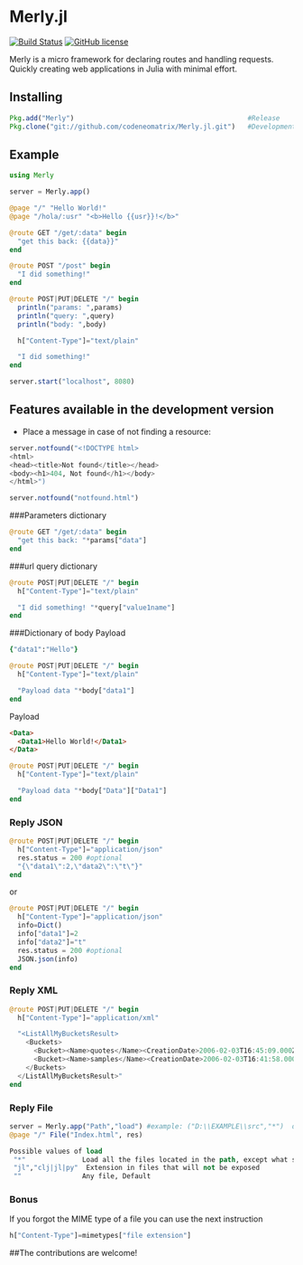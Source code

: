 # Merly.jl

[![Build Status](https://travis-ci.org/codeneomatrix/Merly.jl.svg?branch=master)](https://travis-ci.org/codeneomatrix/Merly.jl)
[![GitHub license](https://img.shields.io/badge/license-MIT-blue.svg)](https://raw.githubusercontent.com/codeneomatrix/Merly.jl/master/LICENSE.md)

Merly is a micro framework for declaring routes and handling requests.
Quickly creating web applications in Julia with minimal effort.

Installing
----------
```julia
Pkg.add("Merly")                                           #Release
Pkg.clone("git://github.com/codeneomatrix/Merly.jl.git")   #Development
```

## Example

```julia
using Merly

server = Merly.app()

@page "/" "Hello World!"
@page "/hola/:usr" "<b>Hello {{usr}}!</b>"

@route GET "/get/:data" begin
  "get this back: {{data}}"
end

@route POST "/post" begin
  "I did something!"
end

@route POST|PUT|DELETE "/" begin
  println("params: ",params)
  println("query: ",query)
  println("body: ",body)

  h["Content-Type"]="text/plain"

  "I did something!"
end

server.start("localhost", 8080)

```

## Features available in the development version
* Place a message in case of not finding a resource:
```julia
server.notfound("<!DOCTYPE html>
<html>
<head><title>Not found</title></head>
<body><h1>404, Not found</h1></body>
</html>")
```
```julia
server.notfound("notfound.html")
```

###Parameters dictionary
```julia
@route GET "/get/:data" begin
  "get this back: "*params["data"]
end
```
###url query dictionary
```julia
@route POST|PUT|DELETE "/" begin
  h["Content-Type"]="text/plain"

  "I did something! "*query["value1name"]
end
```
###Dictionary of body
Payload
```ruby
{"data1":"Hello"}  
```
```julia
@route POST|PUT|DELETE "/" begin
  h["Content-Type"]="text/plain"

  "Payload data "*body["data1"]
end
```

Payload
```html
<Data>
  <Data1>Hello World!</Data1>
</Data>
```
```julia
@route POST|PUT|DELETE "/" begin
  h["Content-Type"]="text/plain"

  "Payload data "*body["Data"]["Data1"]
end
```

### Reply JSON

```julia
@route POST|PUT|DELETE "/" begin
  h["Content-Type"]="application/json"
  res.status = 200 #optional
  "{\"data1\":2,\"data2\":\"t\"}"
end

```
or
```julia
@route POST|PUT|DELETE "/" begin
  h["Content-Type"]="application/json"
  info=Dict()
  info["data1"]=2
  info["data2"]="t"
  res.status = 200 #optional
  JSON.json(info)
end

```

### Reply XML

```julia
@route POST|PUT|DELETE "/" begin
  h["Content-Type"]="application/xml"

  "<ListAllMyBucketsResult>
    <Buckets>
      <Bucket><Name>quotes</Name><CreationDate>2006-02-03T16:45:09.000Z</CreationDate></Bucket>
      <Bucket><Name>samples</Name><CreationDate>2006-02-03T16:41:58.000Z</CreationDate></Bucket>
    </Buckets>
  </ListAllMyBucketsResult>"
end

```

### Reply File

```julia
server = Merly.app("Path","load") #example: ("D:\\EXAMPLE\\src","*")  defauld: (pwd(),"")
@page "/" File("Index.html", res)

```
```clojure
Possible values of load
 "*"              Load all the files located in the path, except what started with "."
 "jl","clj|jl|py"  Extension in files that will not be exposed
 ""               Any file, Default
```

### Bonus
If you forgot the MIME type of a file you can use the next instruction
```julia
h["Content-Type"]=mimetypes["file extension"]
```

##The contributions are welcome!
